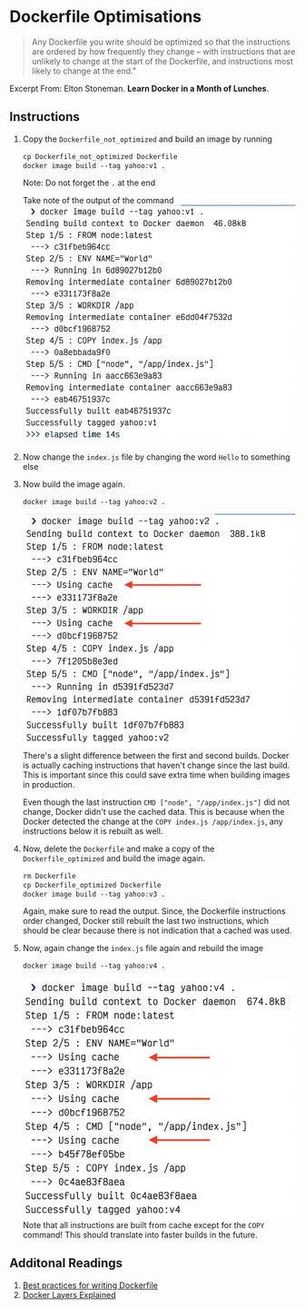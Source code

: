 # Dockerfile Optimisations
> Any Dockerfile you write should be optimized so that the instructions are ordered by how frequently they change – with instructions that are unlikely to change at the start of the Dockerfile, and instructions most likely to change at the end.”

Excerpt From: Elton Stoneman. **Learn Docker in a Month of Lunches**.

## Instructions
1. Copy the `Dockerfile_not_optimized` and build an image by running
    ```
    cp Dockerfile_not_optimized Dockerfile
    docker image build --tag yahoo:v1 .
    ```
    Note: Do not forget the `.` at the end
    
    Take note of the output of the command
    ![v1](docs/v1.png)
2. Now change the `index.js` file by changing the word `Hello` to something else
3. Now build the image again.
    ```
    docker image build --tag yahoo:v2 .
    ```
    ![v2](docs/v2.png)
    There's a slight difference between the first and second builds. Docker is actually caching instructions that haven't change since the last build. This is important since this could save extra time when building images in production.
    
    Even though the last instruction `CMD ["node", "/app/index.js"]` did not change, Docker didn't use the cached data. This is because when the Docker detected the change at the `COPY index.js /app/index.js`, any instructions below it is rebuilt as well.
4. Now, delete the `Dockerfile` and make a copy of the `Dockerfile_optimized` and build the image again.
    ```
    rm Dockerfile
    cp Dockerfile_optimized Dockerfile
    docker image build --tag yahoo:v3 .
    ```
    
    Again, make sure to read the output. Since, the Dockerfile instructions order changed, Docker still rebuilt the last two instructions, which should be clear because there is not indication that a cached was used.
5. Now, again change the `index.js` file again and rebuild the image
    ```
    docker image build --tag yahoo:v4 .
    ```
    ![v4](docs/v4.png)
    Note that all instructions are built from cache except for the `COPY` command! This should translate into faster builds in the future.

## Additonal Readings
1. [Best practices for writing Dockerfile](https://docs.docker.com/develop/develop-images/dockerfile_best-practices/)
2. [Docker Layers Explained](https://dzone.com/articles/docker-layers-explained)

